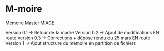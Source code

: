 # M-moire
Mémoire Master MIAGE

Version 0.1 -> Retour de la madre
Version 0.2 -> Ajout de modifications
EN route Version 0.3 -> Corrections + dépose rendu du 25 mars
EN route Version 1 -> Ajout structure du mémoire en partition de fichiers
